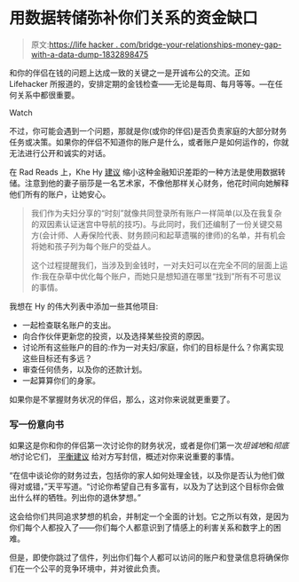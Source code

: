 # 用数据转储弥补你们关系的资金缺口

> 原文:[https://life hacker . com/bridge-your-relationships-money-gap-with-a-data-dump-1832898475](https://lifehacker.com/bridge-your-relationships-money-gap-with-a-data-dump-1832898475)

和你的伴侣在钱的问题上达成一致的关键之一是开诚布公的交流。正如 Lifehacker 所报道的，安排定期的金钱检查——无论是每周、每月等等。—在任何关系中都很重要。

Watch

不过，你可能会遇到一个问题，那就是你(或你的伴侣)是否负责家庭的大部分财务任务或决策。如果你的伴侣不知道你的账户是什么，或者账户是如何运作的，你就无法进行公开和诚实的对话。

在 Rad Reads 上，Khe Hy [建议](https://radreads.co/money-review/) 缩小这种金融知识差距的一种方法是使用数据转储。注意到他的妻子丽莎是一名艺术家，不像他那样关心财务，他花时间向她解释他们所有的账户，让她安心。

> 我们作为夫妇分享的“时刻”就像共同登录所有账户一样简单(以及在我复杂的双因素认证迷宫中导航的技巧)。与此同时，我们还编制了一份关键交易方(会计师、人寿保险代表、财务顾问和起草遗嘱的律师)的名单，并有机会将她和孩子列为每个账户的受益人。
> 
> 这个过程提醒我们，当涉及到金钱时，一对夫妇可以在完全不同的层面上运作:我在杂草中优化每个账户，而她只是想知道在哪里“找到”所有不可思议的事情。

我想在 Hy 的伟大列表中添加一些其他项目:

*   一起检查联名账户的支出。
*   向合作伙伴更新您的投资，以及选择某些投资的原因。
*   讨论所有这些账户的目的:作为一对夫妇/家庭，你们的目标是什么？你离实现这些目标还有多远？
*   审查任何债务，以及你的还款计划。
*   一起算算你们的身家。

如果你是不掌握财务状况的伴侣，那么，这对你来说就更重要了。

### 写一份意向书

如果这是你和你的伴侣第一次讨论你的财务状况，或者是你们第一次*坦诚地*和*彻底地*讨论它们， [平衡建议](https://www.thebalance.com/how-to-avoid-financial-disagreements-453846) 给对方写封信，概述对你来说重要的事情。

“在信中谈论你的财务过去，包括你的家人如何处理金钱，以及你是否认为他们做得对或错，”天平写道。“讨论你希望自己有多富有，以及为了达到这个目标你会做出什么样的牺牲。列出你的退休梦想。”

这会给你们共同追求梦想的机会，并制定一个全面的计划。它之所以有效，是因为你们每个人都投入了——你们每个人都意识到了情感上的利害关系和数字上的困难。

但是，即使你跳过了信件，列出你们每个人都可以访问的账户和登录信息将确保你们在一个公平的竞争环境中，并对彼此负责。